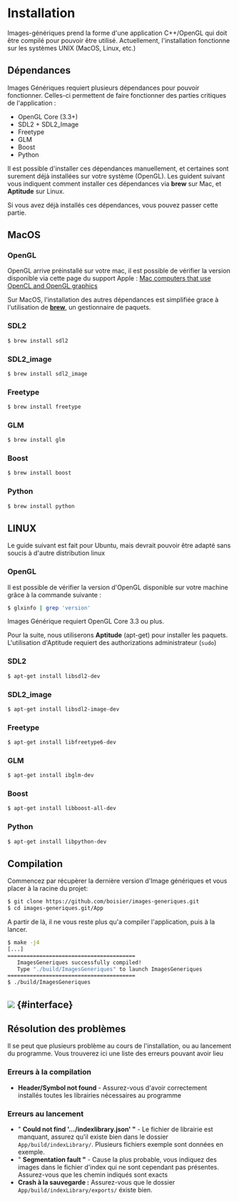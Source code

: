 # Installation

Images-génériques prend la forme d'une application C++/OpenGL qui doit être compilé pour pouvoir être utilisé. Actuellement, l'installation fonctionne sur les systèmes UNIX \(MacOS, Linux, etc.\)

## Dépendances

Images Génériques requiert plusieurs dépendances pour pouvoir fonctionner. Celles-ci permettent de faire fonctionner des parties critiques de l'application :

* OpenGL Core \(3.3+\)
* SDL2 + SDL2\_Image
* Freetype
* GLM
* Boost
* Python

Il est possible d'installer ces dépendances manuellement, et certaines sont surement déjà installées sur votre système \(OpenGL\). Les guident suivant vous indiquent comment installer ces dépendances via **brew** sur Mac, et **Aptitude** sur Linux.

Si vous avez déjà installés ces dépendances, vous pouvez passer cette partie.

## MacOS

### OpenGL

OpenGL arrive préinstallé sur votre mac, il est possible de vérifier la version disponible via cette page du support Apple : [Mac computers that use OpenCL and OpenGL graphics](https://support.apple.com/en-us/HT202823)

Sur MacOS, l'installation des autres dépendances est simplifiée grace à l'utilisation de [**brew**](https://brew.sh), un gestionnaire de paquets.

### SDL2

```bash
$ brew install sdl2
```

### SDL2\_image

```bash
$ brew install sdl2_image
```

### Freetype

```bash
$ brew install freetype
```

### GLM

```bash
$ brew install glm
```

### Boost

```bash
$ brew install boost
```

### Python

```bash
$ brew install python
```

## LINUX

Le guide suivant est fait pour Ubuntu, mais devrait pouvoir être adapté sans soucis à d'autre distribution linux

### OpenGL

Il est possible de vérifier la version d'OpenGL disponible sur votre machine grâce à la commande suivante :

```bash
$ glxinfo | grep 'version'
```

Images Générique requiert OpenGL Core 3.3 ou plus.

Pour la suite, nous utiliserons **Aptitude** \(apt-get\) pour installer les paquets. L'utilisation d'Aptitude requiert des authorizations administrateur \(`sudo`\)

### SDL2

```bash
$ apt-get install libsdl2-dev
```

### SDL2\_image

```bash
$ apt-get install libsdl2-image-dev
```

### Freetype

```bash
$ apt-get install libfreetype6-dev
```

### GLM

```bash
$ apt-get install ibglm-dev
```

### Boost

```bash
$ apt-get install libboost-all-dev
```

### Python

```bash
$ apt-get install libpython-dev
```

## Compilation

Commencez par récupèrer la dernière version d'Image génériques et vous placer à la racine du projet:

```bash
$ git clone https://github.com/boisier/images-generiques.git
$ cd images-generiques.git/App
```

A partir de là, il ne vous reste plus qu'a compiler l'application, puis à la lancer.

```bash
$ make -j4
[...]
========================================
   ImagesGeneriques successfully compiled!
   Type "./build/ImagesGeneriques" to launch ImagesGeneriques
========================================
$ ./build/ImagesGeneriques
```

## ![](https://github.com/Boisier/Images-Generiques/tree/c2dc94668a8ba56c4144fbf8613115c7e73c9b5f/docs/assets/Capture%20d’écran%202018-05-23%20à%2013.19.42.png) {#interface}

## Résolution des problèmes

Il se peut que plusieurs problème au cours de l'installation, ou au lancement du programme. Vous trouverez ici une liste des erreurs pouvant avoir lieu

### Erreurs à la compilation

* **Header/Symbol not found** - Assurez-vous d'avoir correctement installés toutes les librairies nécessaires au programme

### Erreurs au lancement

* " **Could not find '.../indexlibrary.json' "** - Le fichier de librairie est manquant, assurez qu'il existe bien dans le dossier `App/build/indexLibrary/`. Plusieurs fichiers exemple sont données en exemple.
* " **Segmentation fault "** - Cause la plus probable, vous indiquez des images dans le fichier d'index qui ne sont cependant pas présentes. Assurez-vous que les chemin indiqués sont exacts
* **Crash à la sauvegarde :** Assurez-vous que le dossier `App/build/indexLibrary/exports/` éxiste bien.

